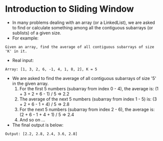 # Introduction to Sliding Window
- In many problems dealing with an array (or a LinkedList), we are asked to find or calculate something among all the contiguous subarrays (or sublists) of a given size.
- For example:

`Given an array, find the average of all contiguous subarrays of size 'K' in it.`

- Real input:
```
Array: [1, 3, 2, 6, -1, 4, 1, 8, 2], K = 5
```
- We are asked to find the average of all contiguous subarrays of size '5' in the given array.
    1. For the first 5 numbers (subarray from index 0 - 4), the average is: (1 + 3 + 2 + 6 - 1) / 5 => 2.2
    2. The average of the next 5 numbers (subarray from index 1 - 5) is: (3 + 2 + 6 - 1 + 4) / 5 => 2.8
    3. For the next 5 numbers (subarray from index 2 - 6), the average is: (2 + 6 - 1 + 4 + 1) / 5 => 2.4
    4. And so on ...
- The final output is below:
```
Output: [2.2, 2.8, 2.4, 3.6, 2.8]
```